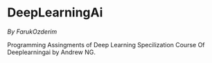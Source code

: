 # DeepLearningAi

_By FarukOzderim_

Programming Assingments of Deep Learning Specilization Course Of Deeplearningai by Andrew NG.
